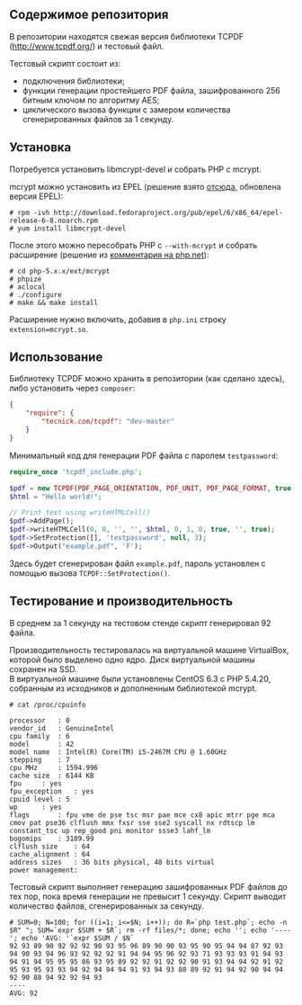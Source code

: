 ## Содержимое репозитория

В репозитории находятся свежая версия библиотеки TCPDF (http://www.tcpdf.org/) и тестовый файл.

Тестовый скрипт состоит из:

* подключения библиотеки;
* функции генерации простейшего PDF файла, зашифрованного 256 битным ключом по алгоритму AES;
* циклического вызова функции с замером количества сгенерированных файлов за 1 секунду.

## Установка

Потребуется установить libmcrypt-devel и собрать PHP с mcrypt.

mcrypt можно установить из EPEL (решение взято [отсюда](http://www.omniweb.com/wordpress/?p=640), обновлена версия EPEL):

```Shell
# rpm -ivh http://download.fedoraproject.org/pub/epel/6/x86_64/epel-release-6-8.noarch.rpm
# yum install libmcrypt-devel
```

После этого можно пересобрать PHP с `--with-mcrypt` и собрать расширение (решение из [комментария на php.net](http://php.net/manual/en/mcrypt.installation.php)):

```Shell
# cd php-5.x.x/ext/mcrypt
# phpize
# aclocal
# ./configure
# make && make install
```

Расширение нужно включить, добавив в `php.ini` строку `extension=mcrypt.so`.

## Использование

Библиотеку TCPDF можно хранить в репозитории (как сделано здесь), либо установить через `composer`:

```JSON
{
    "require": {
        "tecnick.com/tcpdf": "dev-master"
    }
}
```

Минимальный код для генерации PDF файла с паролем `testpassword`:

```PHP
require_once 'tcpdf_include.php';

$pdf = new TCPDF(PDF_PAGE_ORIENTATION, PDF_UNIT, PDF_PAGE_FORMAT, true, 'UTF-8', false);
$html = "Hello world!";

// Print text using writeHTMLCell()
$pdf->AddPage();
$pdf->writeHTMLCell(0, 0, '', '', $html, 0, 1, 0, true, '', true);
$pdf->SetProtection([], 'testpassword', null, 3);
$pdf->Output("example.pdf", 'F');    
```

Здесь будет сгенерирован файл `example.pdf`, пароль установлен с помощью вызова `TCPDF::SetProtection()`.

## Тестирование и производительность

В среднем за 1 секунду на тестовом стенде скрипт генерировал 92 файла.

Производительность тестировалась на виртуальной машине VirtualBox, которой было выделено одно ядро. Диск виртуальной машины сохранен на SSD.  
В виртуальной машине были установлены CentOS 6.3 с PHP 5.4.20, собранным из исходников и дополненным библиотекой mcrypt.

```Shell
# cat /proc/cpuinfo

processor	: 0
vendor_id	: GenuineIntel
cpu family	: 6
model		: 42
model name	: Intel(R) Core(TM) i5-2467M CPU @ 1.60GHz
stepping	: 7
cpu MHz		: 1594.996
cache size	: 6144 KB
fpu		: yes
fpu_exception	: yes
cpuid level	: 5
wp		: yes
flags		: fpu vme de pse tsc msr pae mce cx8 apic mtrr pge mca cmov pat pse36 clflush mmx fxsr sse sse2 syscall nx rdtscp lm constant_tsc up rep_good pni monitor ssse3 lahf_lm
bogomips	: 3189.99
clflush size	: 64
cache_alignment	: 64
address sizes	: 36 bits physical, 48 bits virtual
power management:
```

Тестовый скрипт выполняет генерацию зашифрованных PDF файлов до тех пор, пока время генерации не превысит 1 секунду. Скрипт выводит количество файлов, сгенерированных за секунду.

```Shell
# SUM=0; N=100; for ((i=1; i<=$N; i++)); do R=`php test.php`; echo -n $R" "; SUM=`expr $SUM + $R`; rm -rf files/*; done; echo ''; echo '----'; echo 'AVG: '`expr $SUM / $N`
92 93 89 90 92 92 92 90 93 95 96 89 90 90 93 95 90 95 94 94 87 92 93 94 90 93 94 96 93 92 92 92 91 94 94 95 96 92 93 71 93 93 93 91 94 93 94 91 94 95 95 95 86 93 95 89 92 92 91 92 92 90 91 93 94 94 92 91 92 95 93 95 93 93 94 92 94 94 94 91 93 94 93 88 89 92 91 94 92 90 94 94 92 90 88 94 92 92 94 93
----
AVG: 92
```
